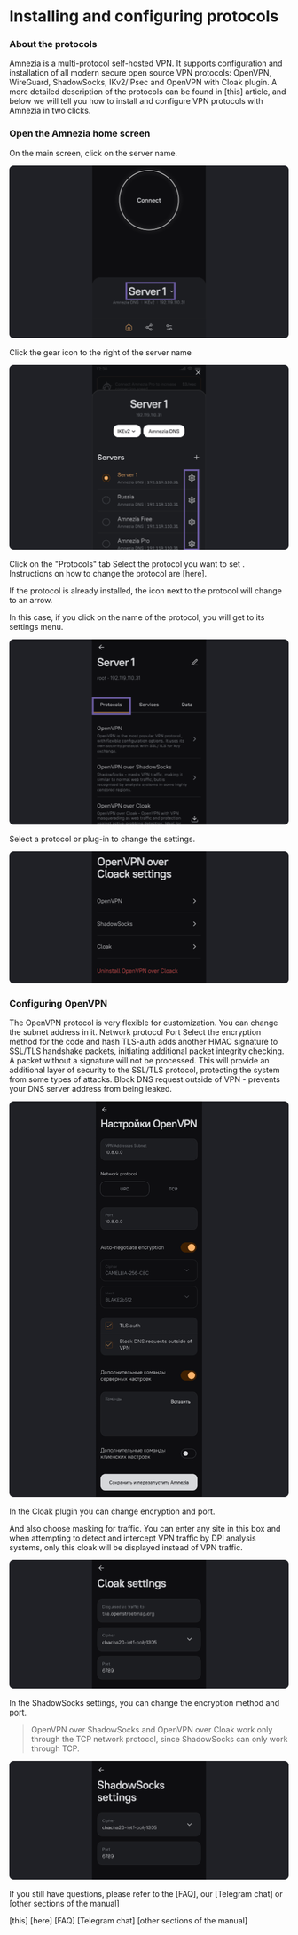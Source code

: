 # Installing and configuring protocols

### About the protocols

Amnezia is a multi-protocol self-hosted VPN. It supports configuration and installation of all modern secure open source VPN protocols: 
OpenVPN, WireGuard, ShadowSocks, IKv2/IPsec and OpenVPN with Cloak plugin. A more detailed description of the protocols can be found in [this] article, 
and below we will tell you how to install and configure VPN protocols with Amnezia in two clicks.
&nbsp;

### Open the Amnezia home screen 

On the main screen, click on the server name.

![instruction 1](https://raw.githubusercontent.com/amnezia-vpn/amnezia.org-content/master/docs/en/instructions/11_installation-configuration-protocols/img/icp_en_1.png)

Click the gear icon to the right of the server name


![instruction 1](https://raw.githubusercontent.com/amnezia-vpn/amnezia.org-content/master/docs/en/instructions/11_installation-configuration-protocols/img/icp_en_2.png)

Click on the "Protocols" tab 
Select the protocol you want to set . 
Instructions on how to change the protocol are [here].

If the protocol is already installed, the icon next to the protocol will change to an arrow.  

In this case, if you click on the name of the protocol, you will get to its settings menu.


![instruction 1](https://raw.githubusercontent.com/amnezia-vpn/amnezia.org-content/master/docs/en/instructions/11_installation-configuration-protocols/img/icp_en_3.png)

Select a protocol or plug-in to change the settings.

![instruction 1](https://raw.githubusercontent.com/amnezia-vpn/amnezia.org-content/master/docs/en/instructions/11_installation-configuration-protocols/img/icp_en_4.png)

### Configuring OpenVPN

The OpenVPN protocol is very flexible for customization.
You can change the subnet address in it. 
Network protocol 
Port 
Select the encryption method for the code and hash
TLS-auth adds another HMAC signature to SSL/TLS handshake packets, initiating additional packet integrity checking. 
A packet without a signature will not be processed. This will provide an additional layer of security to the SSL/TLS protocol, 
protecting the system from some types of attacks. Block DNS request outside of VPN - prevents your DNS server address from being leaked.

![instruction 1](https://raw.githubusercontent.com/amnezia-vpn/amnezia.org-content/master/docs/en/instructions/11_installation-configuration-protocols/img/icp_en_5.png)

In the Cloak plugin you can change encryption and port. 

And also choose masking for traffic. 
You can enter any site in this box and when attempting to detect and intercept VPN traffic by DPI analysis systems, only this cloak will be displayed instead of VPN traffic.

![instruction 1](https://raw.githubusercontent.com/amnezia-vpn/amnezia.org-content/master/docs/en/instructions/11_installation-configuration-protocols/img/icp_en_6.png)

In the ShadowSocks settings, you can change the encryption method and port.

> OpenVPN over ShadowSocks and OpenVPN over Cloak work only through the TCP network protocol,
> since ShadowSocks can only work through TCP.

![instruction 1](https://raw.githubusercontent.com/amnezia-vpn/amnezia.org-content/master/docs/en/instructions/11_installation-configuration-protocols/img/icp_en_7.png)

If you still have questions, please refer to the [FAQ], our [Telegram chat] or [other sections of the manual]

[amnezia-site-ext-link]: https://amnezia-web-nx1r.vercel.app
[about-int-link]: /about
[this]
[here]
[FAQ]
[Telegram chat] 
[other sections of the manual]














